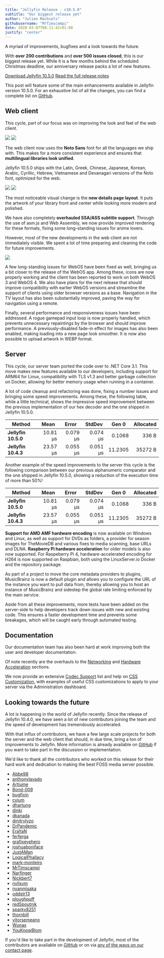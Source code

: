 ```yaml
---
title: "Jellyfin Release - v10.5.0"
subtitle: "Our biggest release yet"
author: "Julien Machiels"
githubusername: "MrTimscampi"
date: 2020-03-07T08:11:42+01:00
justify: "center"
---
```


A myriad of improvements, bugfixes and a look towards the future.

<!--more-->

With **over 200 contributions** and **over 500 issues closed**, this is our biggest release yet. While it is a few months behind the scheduled Christmas deadline, our anniversary release packs a lot of new features.

<a href="/downloads/" class="button button__accent">Download Jellyfin 10.5.0</a> <a href="https://github.com/jellyfin/jellyfin/releases/tag/v10.5.0" class="button hero__button">Read the full release notes</a>

This post will feature some of the main enhancements available in Jellyfin version 10.5.0. For an exhaustive list of all the changes, you can find a complete list on [GitHub](https://github.com/jellyfin/jellyfin/releases/tag/v10.5.0).

## Web client

This cycle, part of our focus was on improving the look and feel of the web client.

<div class="juxtapose">
    <img data-label="10.4.3" src="/images/posts/jellyfin-10-5-0/old-home.jpg" name="" />
    <img data-label="10.5.0" src="/images/posts/jellyfin-10-5-0/new-home.jpg" name="" />
</div>

The web client now uses the **Noto Sans** font for all the languages we ship with. This makes for a more consistent experience and ensures that **multilingual libraries look unified**.

Jellyfin 10.5.0 ships with the Latin, Greek, Chinese, Japanese, Korean, Arabic, Cyrillic, Hebrew, Vietnamese and Devanagari versions of the Noto font, optimized for the web.

<div class="juxtapose">
    <img data-label="10.4.3" src="/images/posts/jellyfin-10-5-0/old-details.png" name="" />
    <img data-label="10.5.0" src="/images/posts/jellyfin-10-5-0/new-details.png" name="" />
</div>

The most noticeable visual change is the **new details page layout**. It puts the artwork of your library front and center while looking more modern and polished.

We have also completely **overhauled SSA/ASS subtitle support**. Through the use of asm.js and Web Assembly, we now provide improved rendering for these formats, fixing some long-standing issues for anime lovers.

However, most of the new developments in the web client are not immediately visible. We spent a lot of time preparing and cleaning the code for future improvements.

<img data-label="10.5.0" src="/images/posts/jellyfin-10-5-0/webos-icons.png" name="" />

A few long-standing issues for WebOS have been fixed as well, bringing us a bit closer to the release of the WebOS app. Among these, icons are now properly working and the client has been reported to work on both WebOS 3 and WebOS 4. We also have plans for the next release that should improve compatibility with earlier WebOS versions and streamline the support of clients using older browser versions as a base. Navigation in the TV layout has also been substantially improved, paving the way for navigation using a remote.

Finally, several performance and responsiveness issues have been addressed. A rogue gamepad input loop is now properly handled, which prevents unnecessary repaintings by the browser and should improve performance. A previously-disabled fade-in effect for images has also been enabled, making loading into a new page look smoother. It is now also possible to upload artwork in WEBP format.

## Server

This cycle, our server team ported the code over to .NET Core 3.1. This move makes new features available to our developers, including support for ARM64 for Linux, compatibility with TLS v1.3 and better garbage collection on Docker, allowing for better memory usage when running in a container.

A lot of code cleanup and refactoring was done, fixing a number issues and bringing some speed improvements. Among these, the following table, while a little technical, shows the impressive speed improvement between the previous implementation of our hex decoder and the one shipped in Jellyfin 10.5.0.

<table style="width:100%">
<thead>
    <th>Method</th>
    <th>Mean</th>
    <th>Error</th>
    <th>StdDev</th>
    <th>Gen 0</th>
    <th>Allocated</th>
</thead>
<tbody>
<tr>
    <td><b>Jellyfin 10.5.0</b></td>
    <td style="text-align:right">10.81 μs</td>
    <td style="text-align:right">0.079 μs</td>
    <td style="text-align:right">0.074 μs</td>
    <td style="text-align:right">0.1068</td>
    <td style="text-align:right">336 B</td>
</tr>
<tr>
    <td><b>Jellyfin 10.4.3</b></td>
    <td style="text-align:right">23.57 μs</td>
    <td style="text-align:right">0.055 μs</td>
    <td style="text-align:right">0.051 μs</td>
    <td style="text-align:right">11.2305</td>
    <td style="text-align:right">35272 B</td>
</tr>
</tbody>
</table>

Another example of the speed improvements to the server this cycle is the following comparison between our previous alphanumeric comparator and the one shipped in Jellyfin 10.5.0, showing a reduction of the execution time of more than 50%!

<table style="width:100%">
<thead>
    <th>Method</th>
    <th>Mean</th>
    <th>Error</th>
    <th>StdDev</th>
    <th>Gen 0</th>
    <th>Allocated</th>
</thead>
<tbody>
<tr>
    <td><b>Jellyfin 10.5.0</b></td>
    <td style="text-align:right">10.81 μs</td>
    <td style="text-align:right">0.079 μs</td>
    <td style="text-align:right">0.074 μs</td>
    <td style="text-align:right">0.1068</td>
    <td style="text-align:right">336 B</td>
</tr>
<tr>
    <td><b>Jellyfin 10.4.3</b></td>
    <td style="text-align:right">23.57 μs</td>
    <td style="text-align:right">0.055 μs</td>
    <td style="text-align:right">0.051 μs</td>
    <td style="text-align:right">11.2305</td>
    <td style="text-align:right">35272 B</td>
</tr>
</tbody>
</table>

**Support for AMD AMF hardware encoding** is now available on Windows and Linux, as well as support for DVDs as folders, a provider for season images for TheMovieDB and various fixes to media scanning, base URLs and DLNA. **Raspberry Pi hardware acceleration** for older models is also now supported. For Raspeberry Pi 4, hardware-accelerated encoding for H264 is now supported on Raspbian, both using the LinuxServer.io Docker and the repository package.

As part of a project to move the core metadata providers to plugins, MusicBrainz is now a default plugin and allows you to configure the URL of the instance you want to pull data from, thereby allowing you to host an instance of MusicBrainz and sidestep the global rate limiting enforced by the main service.

Aside from all these improvements, more tests have been added on the server-side to help developers track down issues with new and existing code. This ensures a faster development time and prevents some breakages, which will be caught early through automated testing.

## Documentation

Our documentation team has also been hard at work improving both the user and developer documentation.

Of note recently are the overhauls to the [Networking](https://jellyfin.org/docs/general/networking/index.html) and [Hardware Acceleration](https://jellyfin.org/docs/general/administration/hardware-acceleration.html) sections.

We now provide an extensive [Codec Support](https://jellyfin.org/docs/general/clients/codec-support.html) list and help on [CSS Customization](https://jellyfin.org/docs/general/clients/css-customization.html), with examples of useful CSS customizations to apply to your server via the Administration dashboard.

## Looking towards the future

A lot is happening in the world of Jellyfin recently. Since the release of Jellyfin 10.4.0, we have seen a lot of new contributors joining the team and the speed of development has tremendously accelerated.

With that influx of contributors, we have a few large scale projects for both the server and the web client that should, in due time, bring a ton of improvements to Jellyfin. More information is already available on [GitHub](https://github.com/jellyfin/) if you want to take part in the discussion or implementation.

We'd like to thank all the contributors who worked on this release for their hard work and dedication to making the best FOSS media server possible.

* [Abbe98](https://github.com/Abbe98/)
* [anthonylavado](https://github.com/anthonylavado/)
* [Artiume](https://github.com/Artiume/)
* [Bond-009](https://github.com/Bond-009/)
* [bugfixin](https://github.com/bugfixin/)
* [cvium](https://github.com/cvium/)
* [dhartung](https://github.com/dhartung/)
* [dinki](https://github.com/dinki/)
* [dkanada](https://github.com/dkanada/)
* [dmitrylyzo](https://github.com/dmitrylyzo/)
* [DrPandemic](https://github.com/DrPandemic/)
* [EraYaN](https://github.com/EraYaN/)
* [ferferga](https://github.com/ferferga/)
* [grafixeyehero](https://github.com/grafixeyehero/)
* [joshuaboniface](https://github.com/joshuaboniface/)
* [JustAMan](https://github.com/JustAMan/)
* [LogicalPhallacy](https://github.com/LogicalPhallacy/)
* [mark-monteiro](https://github.com/mark-monteiro/)
* [MrTimscampi](https://github.com/MrTimscampi/)
* [Narfinger](https://github.com/Narfinger/)
* [Nickbert7](https://github.com/Nickbert7/)
* [nvllsvm](https://github.com/nvllsvm/)
* [nyanmisaka](https://github.com/nyanmisaka/)
* [oddstr13](https://github.com/oddstr13/)
* [ploughpuff](https://github.com/ploughpuff/)
* [redSpoutnik](https://github.com/redSpoutnik/)
* [sparky8251](https://github.com/sparky8251/)
* [thornbill](https://github.com/thornbill/)
* [vitorsemeano](https://github.com/vitorsemeano/)
* [Wunax](https://github.com/Wunax/)
* [YouKnowBlom](https://github.com/YouKnowBlom/)

If you'd like to take part in the development of Jellyfin, most of the contributors are available on [GitHub](https://github.com/jellyfin/) or on via [any of the ways on our contact page](/contact/).